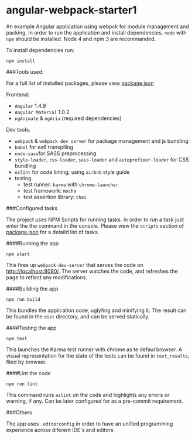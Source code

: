 # angular-webpack-starter1

An example Angular application using webpck for module management and packing.
In order to run the application and install dependencies, ```node``` with ```npm``` should be installed. Node 4 and npm 3 are recommanded. 

To install dependencies run: 
```
npm install
```

###Tools used:

For a full list of installed packages, please view [package.json](https://github.com/andreiantal/angular-webpack-starter1/blob/master/package.json)

Frontend:
 - ```Angular``` 1.4.9
 - ```Angular Material``` 1.0.2
 - ```ngAnimate``` & ```ngAria``` (required dependencies)

Dev tools:
 - ```webpack``` & ```webpack dev server``` for package management and js bundling
 - ```babel``` for es6 transpiling
 - ```node-sass```for SASS preprocessing
 - ```style-loader```, ```css-loader```, ```sass-loader``` and ```autoprefixer-loader``` for CSS bundling
 - ```eslint``` for code linting, using ```airbnb``` style guide
 - testing
   - test runner: ```karma``` with ```chrome-launcher```
   - test framework: ```mocha```
   - test assertion library: ```chai```


###Configured tasks

The project uses NPM Scripts for running tasks. In order to run a task just enter the the command in the console. Please view the ```scripts``` section of  [package.json](https://github.com/andreiantal/angular-webpack-starter1/blob/master/package.json) for a detaild list of tasks.

####Running the app

```
npm start
```

This fires up ```webpack-dev-server``` that serves the code on [http://localhost:8080/](http://localhost:8080/). The server watches the code, and refreshes the page to reflect any modifications.

####Building the app

```
npm run build
```

This bundles the application code, uglyfing and minifying it. The result can be found in the ```dist``` directory, and can be served statically.

####Testing the app

```
npm test
```

This launches the Karma test runner with chrome as te defaul browser. A visual representation for the state of the tests can be found in ```test_results```, filed by browser.

####Lint the code

```
npm run lint
```

This command runs ```eslint``` on the code and highlights any errors or warning, if any. Can be later configured for as a pre-commit requirement.

###Others

The app uses ```.editorconfig``` in order to have an unified programming experience across diferent IDE's and editors. 
